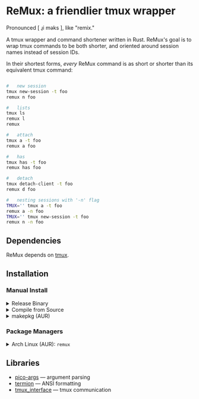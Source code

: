 
# ReMux: a friendlier tmux wrapper

Pronounced \[ ɹ̠i məks \], like "remix."

A tmux wrapper and command shortener written in Rust. ReMux's
goal is to wrap tmux commands to be both shorter, and oriented
around session names instead of session IDs.

In their shortest forms, *every* ReMux command is as short or
shorter than its equivalent tmux command:

```sh

#	new session
tmux new-session -t foo
remux n foo

#	lists
tmux ls
remux l
remux

#	attach
tmux a -t foo
remux a foo

#	has
tmux has -t foo
remux has foo

#	detach
tmux detach-client -t foo
remux d foo

#	nesting sessions with '-n' flag
TMUX='' tmux a -t foo
remux a -n foo
TMUX='' tmux new-session -t foo
remux n -n foo

```

## Dependencies

ReMux depends on [tmux](https://github.com/tmux/tmux).

## Installation

### Manual Install

<details>
<summary>Release Binary</summary>
Copy the compiled binary from the <a href="https://git.vwolfe.io/valerie/remux/releases">releases page</a>
to a directory in <code>$PATH</code>, such as <code>/usr/bin/</code>.
</details>

<details>
<summary>Compile from Source</summary>
Compile using cargo with the command <code>cargo build --release</code> and copy
the file from <code>target/release/</code> to a directory in <code>$PATH</code>,
such as <code>/usr/bin/</code>.
</details>

<details>
<summary>makepkg (AUR)</summary>
Clone the <a href="https://aur.archlinux.org/remux.git">AUR Repository</a> and
run the command <code>makepkg --install</code>.
</details>

### Package Managers

<details>
<summary>Arch Linux (AUR): <code>remux</code></summary>
Install the package from the <a href="https://aur.archlinux.org/packages/remux"><code>remux</code> AUR Package</a>
using an AUR package manager such as <a href="https://github.com/Morganamilo/paru"><code>paru</code></a>.
</details>

## Libraries

- [pico-args](https://crates.io/crates/pico_args) — argument parsing
- [termion](https://crates.io/crates/termion) — ANSI formatting
- [tmux_interface](https://crates.io/crates/tmux_interface) — tmux communication

